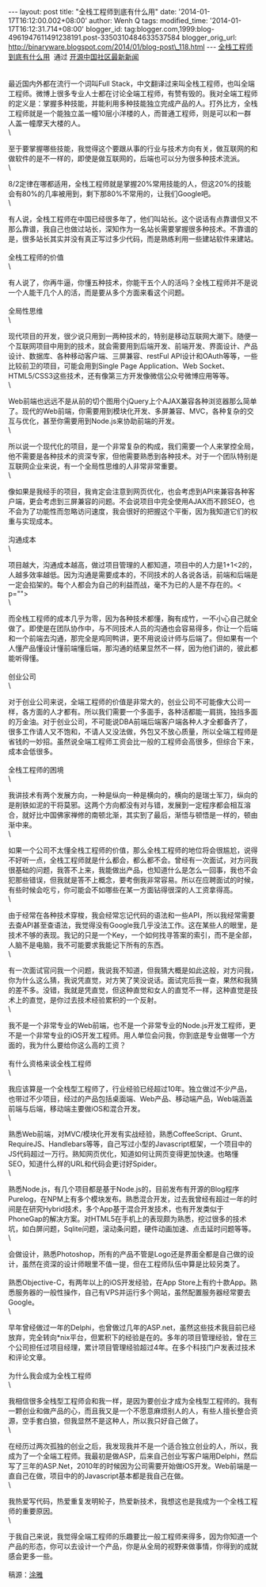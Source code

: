 --- layout: post title: "全栈工程师到底有什么用" date:
'2014-01-17T16:12:00.002+08:00' author: Wenh Q tags: modified\_time:
'2014-01-17T16:12:31.714+08:00' blogger\_id:
tag:blogger.com,1999:blog-4961947611491238191.post-3350310484633537584
blogger\_orig\_url:
http://binaryware.blogspot.com/2014/01/blog-post\_118.html ---
[全栈工程师到底有什么用](http://www.oschina.net/news/47901/full-stack-engineer)  通过
[开源中国社区最新新闻](http://www.oschina.net/?from=rss)\
\
\
 最近国内外都在流行一个词叫Full
Stack，中文翻译过来叫全栈工程师，也叫全端工程师。微博上很多专业人士都在讨论全端工程师，有赞有毁的。我对全端工程师的定义是：掌握多种技能，并能利用多种技能独立完成产品的人。打外比方，全栈工程师就是一个能独立盖一幢10层小洋楼的人，而普通工程师，则是可以和一群人盖一幢摩天大楼的人。\
\

至于要掌握哪些技能，我觉得这个要跟从事的行业与技术方向有关，做互联网的和做软件的是不一样的，即使是做互联网的，后端也可以分为很多种技术流派。\
\

8/2定律在哪都适用，全栈工程师就是掌握20%常用技能的人，但这20%的技能会有80%的几率被用到，剩下那80%不常用的，让我们Google吧。\
\

有人说，全栈工程师在中国已经很多年了，他们叫站长。这个说话有点靠谱但又不那么靠谱，我自己也做过站长，深知作为一名站长需要掌握很多种技术。不靠谱的是，很多站长其实并没有真正写过多少代码，而是熟练利用一些建站软件来建站。\
\
全栈工程师的价值\
\

有人说了，你再牛逼，你懂五种技术，你能干五个人的活吗？全栈工程师并不是说一个人能干几个人的活，而是要从多个方面来看这个问题。\
\
全局性思维\
\

现代项目的开发，很少说只用到一两种技术的，特别是移动互联网大潮下。随便一个互联网项目中用到的技术，就会需要用到后端开发、前端开发、界面设计、产品设计、数据库、各种移动客户端、三屏兼容、restFul
API设计和OAuth等等，一些比较前卫的项目，可能会用到Single Page
Application、Web
Socket、HTML5/CSS3这些技术，还有像第三方开发像微信公众号微博应用等等。\
\

Web前端也远远不是从前的切个图用个jQuery上个AJAX兼容各种浏览器那么简单了。现代的Web前端，你需要用到模块化开发、多屏兼容、MVC，各种复杂的交互与优化，甚至你需要用到Node.js来协助前端的开发。\
\

所以说一个现代化的项目，是一个非常复杂的构成，我们需要一个人来掌控全局，他不需要是各种技术的资深专家，但他需要熟悉到各种技术。对于一个团队特别是互联网企业来说，有一个全局性思维的人非常非常重要。\
\

像如果是我经手的项目，我肯定会注意到网页优化，也会考虑到API来兼容各种客户端，更会考虑到三屏兼容的问题。不会说项目中完全使用AJAX而不顾SEO，也不会为了功能性而忽略访问速度，我会很好的把握这个平衡，因为我知道它们的权重与实现成本。\
\
沟通成本\
\

项目越大，沟通成本越高，做过项目管理的人都知道，项目中的人力是1+1\<2的，人越多效率越低。因为沟通是需要成本的，不同技术的人各说各话，前端和后端是一定会掐架的。每个人都会为自己的利益而战，毫不为已的人是不存在的。\<
p=""\>\
\

而全栈工程师的成本几乎为零，因为各种技术都懂，胸有成竹，一不小心自己就全做了。即使是在团队协作中，与不同技术人员的沟通也会容易得多，你让一个后端和一个前端去沟通，那完全是鸡同鸭讲，更不用说设计师与后端了。但如果有一个人懂产品懂设计懂前端懂后端，那沟通的结果显然不一样，因为他们讲的，彼此都能听得懂。\
\
创业公司\
\

对于创业公司来说，全端工程师的价值是非常大的，创业公司不可能像大公司一样，各方面的人才都有。所以我们需要一个多面手，各种活都能一肩挑，独挡多面的万金油。对于创业公司，不可能说DBA前端后端客户端各种人才全都备齐了，很多工作请人又不饱和，不请人又没法做，外包又不放心质量，所以全端工程师是省钱的一妙招。虽然说全端工程师工资会比一般的工程师会高很多，但综合下来，成本会低很多。\
\
全栈工程师的困境\
\

我讲技术有两个发展方向，一种是纵向一种是横向的，横向的是瑞士军刀，纵向的是削铁如泥的干将莫邪。这两个方向都没有对与错，发展到一定程序都会相互溶合，就好比中国佛家禅修的南顿北渐，其实到了最后，渐悟与顿悟是一样的，顿由渐中来。\
\

如果一个公司不太懂全栈工程师的价值，那么全栈工程师的地位将会很尴尬，说得不好听一点，全栈工程师就是什么都会，都么都不会。曾经有一次面试，对方问我很基础的问题，我答不上来，我能做出产品，也知道什么是怎么一回事，我也不会犯那些错误，但我就是答不上概念，要考倒我非常容易。所以在应聘面试的时候，有些时候会吃亏，你可能会不如哪些在某一方面钻得很深的人工资拿得高。\
\

由于经常在各种技术穿梭，我会经常忘记代码的语法和一些API，所以我经常需要去查API甚至查语法，我觉得没有Google我几乎没法工作。这在某些人的眼里，是技术不够的表现。我记的只是一个Key，一个如何找寻答案的索引，而不是全部，人脑不是电脑，我不可能要求我能记下所有的东西。\
\

有一次面试官问我一个问题，我说我不知道，但我猜大概是如此这般，对方问我，你为什么这么猜，我说凭直觉，对方笑了笑没说话。面试完后我一查，果然和我猜的差不多。没错，我就是凭直觉，但这种直觉和女人的直觉不一样，这种直觉是技术上的直觉，是你过去技术经验累积的一个反射。\
\

我不是一个非常专业的Web前端，也不是一个非常专业的Node.js开发工程师，更不是一个非常专业的iOS开发工程师。用人单位会问我，你到底是专业做哪一个方面的，我为什么要给你这么高的工资？\
\
有什么资格来谈全栈工程师\
\

我应该算是一个全栈型工程师了，行业经验已经超过10年。独立做过不少产品，也带过不少项目，经过的产品包括桌面端、Web产品、移动端产品，Web端涵盖前端与后端，移动端主要做iOS和混合开发。\
\

熟悉Web前端，对MVC/模块化开发有实战经验，熟悉CoffeeScript、Grunt、RequireJS、Handlebars等等，自己写过小型的Javascript框架，一个项目中的JS代码超过一万行。熟知网页优化，知道如何让网页变得更加快速。也略懂SEO，知道什么样的URL和代码会更讨好Spider。\
\

熟悉Node.js，有几个项目都是基于Node.js的，目前发布有开源的Blog程序Purelog，在NPM上有多个模块发布。熟悉混合开发，过去我曾经有超过一年的时间是在研究Hybrid技术，多个App基于混合开发技术，也有开发类似于PhoneGap的解决方案。对HTML5在手机上的表现颇为熟悉，挖过很多的技术坑，如白屏问题，Sqlite问题，滚动条问题，硬件动画加速、点击延时问题等等。\
\

会做设计，熟悉Photoshop，所有的产品不管是Logo还是界面全都是自己做的设计，虽然在资深的设计师眼里不值一提，但在工程师队伍中算是比较另类了。\
\
 熟悉Objective-C，有两年以上的iOS开发经验，在App
Store上有约十款App。熟悉服务器的一般性操作，自己有VPS并运行多个网站，虽然配置服务器经常要去Google。\
\

早年曾经做过一年的Delphi，也曾做过几年的ASP.net，虽然这些技术我目前已经放弃，完全转向\*nix平台，但累积下的经验是在的。多年的项目管理经验，曾在三个公司担任过项目经理，累计项目管理经验超过4年。在多个科技门户发表过技术和评论文章。\
\
为什么我会成为全栈工程师\
\

我相信很多全栈型工程师会和我一样，是因为要创业才成为全栈型工程师的。我有一颗创业和做产品的心，而且我又是一个不愿意麻烦别人的人，有些人擅长整合资源，空手套白狼，但我显然不是这种人，所以我只好自己做了。\
\

在经历过两次孤独的创业之后，我发现我并不是一个适合独立创业的人，所以，我成为了一个全端工程师。我最初是做ASP，后来自己创业写客户端用Delphi，然后写了三年的ASP.Net，2010年的时候因为公司需要开始做iOS开发。Web前端是一直自己在做，项目中的的Javascript基本都是我自己在做。\
\

我热爱写代码，热爱重复发明轮子，热爱新技术，我想这也是我成为一个全栈工程师的重要原因。\
\

于我自己来说，我觉得全端工程师的乐趣要比一般工程师来得多，因为你知道一个产品的形态，你可以去设计一个产品，你是从全局的视野来做事情，你得到的成就感会更多一些。\
\
稿源：[涂雅](http://iove.net/archives/what-is-full-stack-engineer.html)
